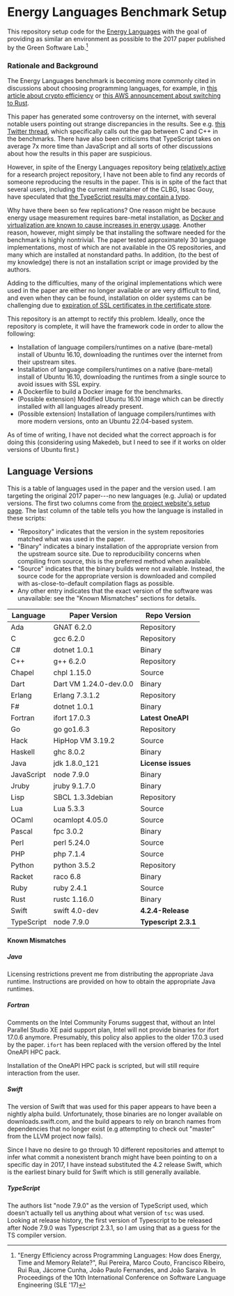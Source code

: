 # Energy Languages Benchmark Setup

This repository setup code for the [Energy Languages](https://github.com/greensoftwarelab/Energy-Languages)
with the goal of providing as similar an environment as possible to the 2017
paper published by the Green Software Lab.[^1]

### Rationale and Background

The Energy Languages benchmark is becoming more commonly cited in discussions
about choosing programming languages, for example, in
[this article about crypto efficiency](https://cryptomode.com/c-is-the-most-energy-efficient-and-fastest-programming-language-study-finds/)
or [this AWS announcement about switching to Rust](https://aws.amazon.com/blogs/opensource/sustainability-with-rust/).

This paper has generated some controversy on the internet, with several notable
users pointing out strange discrepancies in the results. See e.g.
[this Twitter thread](https://mobile.twitter.com/_rsc/status/1496352325157457922),
which specifically calls out the gap between C and C++ in the benchmarks. There
have also been criticisms that TypeScript takes on average 7x more time than
JavaScript and all sorts of other discussions about how the results in this paper
are suspicious.

However, in spite of the Energy Languages repository being [relatively active](https://github.com/greensoftwarelab/Energy-Languages)
for a research project repository, I have not been able to find any records of
someone reproducing the results in the paper. This is in spite of the fact that
several users, including the current maintainer of the CLBG, Issac Gouy, have
speculated that [the TypeScript results may contain a typo](https://www.reddit.com/r/rust/comments/szpgau/russ_cox_on_sustainability_with_rust_post_by_aws/hy8bino).

Why have there been so few replications? One reason might be because energy usage
measurement requires bare-metal installation, as [Docker and virtualization are
known to cause increases in energy
usage](https://www.sciencedirect.com/science/article/abs/pii/S0164121218301456).
Another reason, however, might simply be that installing the software needed for
the benchmark is highly nontrivial. The paper tested approximately 30 language
implementations, most of which are not available in the OS repositories, and
many which are installed at nonstandard paths. In addition, (to the best of my
knowledge) there is not an installation script or image provided by the authors.

Adding to the difficulties, many of the original implementations which were used
in the paper are either no longer available or are very difficult to find, and
even when they can be found, installation on older systems can be challenging
due to [expiration of SSL certificates in the certificate store](https://askubuntu.com/questions/1366704/how-to-install-latest-ca-certificates-on-ubuntu-14).

This repository is an attempt to rectify this problem. Ideally, once the repository
is complete, it will have the framework code in order to allow the following:

- Installation of language compilers/runtimes on a native (bare-metal) install
  of Ubuntu 16.10, downloading the runtimes over the internet from their
  upstream sites.
- Installation of language compilers/runtimes on a native (bare-metal) install
  of Ubuntu 16.10, downloading the runtimes from a single source to avoid
  issues with SSL expiry.
- A Dockerfile to build a Docker image for the benchmarks.
- (Possible extension) Modified Ubuntu 16.10 image which can be directly installed
  with all languages already present.
- (Possible extension) Installation of language compilers/runtimes with more
  modern versions, onto an Ubuntu 22.04-based system.

As of time of writing, I have not decided what the correct approach is for
doing this (considering using Makedeb, but I need to see if it works on
older versions of Ubuntu first.)

## Language Versions

This is a table of languages used in the paper and the version used. I am targeting
the original 2017 paper---no new languages (e.g. Julia) or updated versions.
The first two columns come from [the project website's setup page](https://sites.google.com/view/energy-efficiency-languages/setup?authuser=0).
The last column of the table tells you how the language is installed in these scripts:

- "Repository" indicates that the version in the system repositories matched what
  was used in the paper.
- "Binary" indicates a binary installation of the appropriate version from the
  upstream source site. Due to reproducibility concerns when compiling from source,
  this is the preferred method when available.
- "Source" indicates that the binary builds were not available. Instead, the
  source code for the appropriate version is downloaded and compiled with
  as-close-to-default compilation flags as possible.
- Any other entry indicates that the exact version of the software was unavailable:
  see the "Known Mismatches" sections for details.

| Language   | Paper Version          | Repo Version         |
| ---------- | ---------------------- | -------------------- |
| Ada        | GNAT 6.2.0             | Repository           |
| C          | gcc 6.2.0              | Repository           |
| C#         | dotnet 1.0.1           | Binary               |
| C++        | g++ 6.2.0              | Repository           |
| Chapel     | chpl 1.15.0            | Source               |
| Dart       | Dart VM 1.24.0-dev.0.0 | Binary               |
| Erlang     | Erlang 7.3.1.2         | Repository           |
| F#         | dotnet 1.0.1           | Binary               |
| Fortran    | ifort 17.0.3           | **Latest OneAPI**    |
| Go         | go go1.6.3             | Repository           |
| Hack       | HipHop VM 3.19.2       | Source               |
| Haskell    | ghc 8.0.2              | Binary               |
| Java       | jdk 1.8.0_121          | **License issues**   |
| JavaScript | node 7.9.0             | Binary               |
| Jruby      | jruby 9.1.7.0          | Binary               |
| Lisp       | SBCL 1.3.3debian       | Repository           |
| Lua        | Lua 5.3.3              | Source               |
| OCaml      | ocamlopt 4.05.0        | Source               |
| Pascal     | fpc 3.0.2              | Binary               |
| Perl       | perl 5.24.0            | Source               |
| PHP        | php 7.1.4              | Source               |
| Python     | python 3.5.2           | Repository           |
| Racket     | raco 6.8               | Binary               |
| Ruby       | ruby 2.4.1             | Source               |
| Rust       | rustc 1.16.0           | Binary               |
| Swift      | swift 4.0-dev          | **4.2.4-Release**    |
| TypeScript | node 7.9.0             | **Typescript 2.3.1** |

#### Known Mismatches

##### Java

Licensing restrictions prevent me from distributing the appropriate Java runtime.
Instructions are provided on how to obtain the appropriate Java runtimes.

##### Fortran

Comments on the Intel Community Forums suggest that, without an Intel Parallel
Studio XE paid support plan, Intel will not provide binaries for ifort 17.0.6
anymore. Presumably, this policy also applies to the older 17.0.3 used by the
paper. `ifort` has been replaced with the version offered by the Intel OneAPI
HPC pack.

Installation of the OneAPI HPC pack is scripted, but will still require
interaction from the user.

##### Swift

The version of Swift that was used for this paper appears to have been a nightly
alpha build. Unfortunately, those binaries are no longer available on
downloads.swift.com, and the build appears to rely on branch names from dependencies
that no longer exist (e.g attempting to check out "master" from the LLVM project
now fails).

Since I have no desire to go through 10 different repositories and attempt to infer
what commit a nonexistent branch might have been pointing to on a specific day
in 2017, I have instead substituted the 4.2 release Swift, which is the earliest
binary build for Swift which is still generally available.

##### TypeScript

The authors list "node 7.9.0" as the version of TypeScript used, which
doesn't actually tell us anything about what version of `tsc` was used. Looking
at release history, the first version of Typescript to be released after Node 7.9.0
was Typescript 2.3.1, so I am using that as a guess for the TS compiler version.

[^1]: "Energy Efficiency across Programming Languages: How does Energy, Time and Memory Relate?", Rui Pereira, Marco Couto, Francisco Ribeiro, Rui Rua, Jácome Cunha, João Paulo Fernandes, and João Saraiva. In Proceedings of the 10th International Conference on Software Language Engineering (SLE '17)
